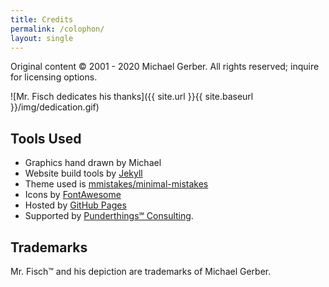 ```yaml
---
title: Credits
permalink: /colophon/
layout: single
---
```


Original content &copy; 2001 - 2020 Michael Gerber.  All rights reserved; inquire for licensing options.

![Mr. Fisch dedicates his thanks]({{ site.url }}{{ site.baseurl }}/img/dedication.gif)

## Tools Used

- Graphics hand drawn by Michael
- Website build tools by [Jekyll](https://jekyllrb.com/)
- Theme used is [mmistakes/minimal-mistakes](https://github.com/mmistakes/minimal-mistakes)
- Icons by [FontAwesome](http://fontawesome.io/)
- Hosted by [GitHub Pages](https://pages.github.com/)
- Supported by [Punderthings℠ Consulting](http://punderthings.com/).


## Trademarks

Mr. Fisch™ and his depiction are trademarks of Michael Gerber.
